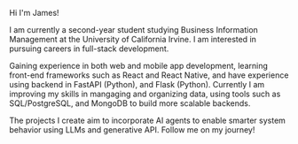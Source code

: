 Hi I'm James!

I am currently a second-year student studying Business Information Management at the University of California Irvine. I am interested in pursuing careers in full-stack development. 

Gaining experience in both web and mobile app development, learning front-end frameworks such as React and React Native, and have experience using backend in FastAPI (Python), and Flask (Python). Currently I am improving my skills in mangaging and organizing data, using tools such as SQL/PostgreSQL, and MongoDB to build more scalable backends. 

The projects I create aim to incorporate AI agents to enable smarter system behavior using LLMs and generative API. Follow me on my journey!
